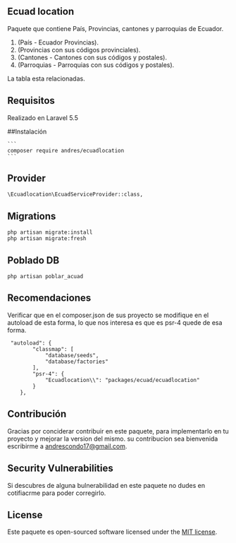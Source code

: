 ## Ecuad location

Paquete que contiene País, Provincias, cantones y parroquias de Ecuador. 
1. (País - Ecuador Provincias).
2. (Provincias con sus códigos provinciales).
3. (Cantones - Cantones con sus códigos y postales).
4. (Parroquias - Parroquias con sus códigos y postales).

La tabla esta relacionadas.

## Requisitos
Realizado en Laravel 5.5

##Instalación

    
    ```
    composer require andres/ecuadlocation
    ```

## Provider

```
\Ecuadlocation\EcuadServiceProvider::class,
```

## Migrations
```
php artisan migrate:install
php artisan migrate:fresh
```

## Poblado DB
```
php artisan poblar_acuad
```

## Recomendaciones
Verificar que en el composer.json de sus proyecto se modifique en el autoload de esta forma,
lo que nos interesa es que es psr-4 quede de esa forma.
```
 "autoload": {
        "classmap": [
            "database/seeds",
            "database/factories"
        ],
        "psr-4": {
            "Ecuadlocation\\": "packages/ecuad/ecuadlocation"
        }
    },
```

## Contribución

Gracias por conciderar contribuir en este paquete, para implementarlo en tu proyecto y mejorar la version del mismo. su contribucion sea bienvenida escribirme a [andrescondo17@gmail.com](mailto:andrescondo17@gmail.com).

## Security Vulnerabilities

Si descubres de alguna bulnerabilidad en este paquete no dudes en cotifiacrme para poder corregirlo.

## License

Este paquete es open-sourced software licensed under the [MIT license](http://opensource.org/licenses/MIT).

